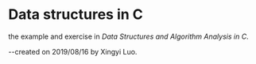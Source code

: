 # Data structures in C
the example and exercise in *Data Structures and Algorithm Analysis in C*.

--created on 2019/08/16 by Xingyi Luo.
